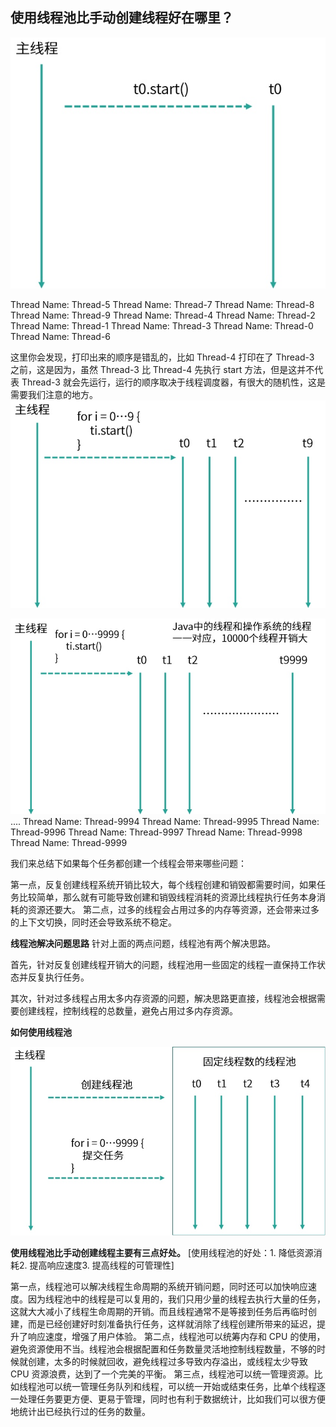 ## 使用线程池比手动创建线程好在哪里？

![](assets/16406600313937.jpg)



Thread Name: Thread-5
Thread Name: Thread-7
Thread Name: Thread-8
Thread Name: Thread-9
Thread Name: Thread-4
Thread Name: Thread-2
Thread Name: Thread-1
Thread Name: Thread-3
Thread Name: Thread-0
Thread Name: Thread-6

这里你会发现，打印出来的顺序是错乱的，比如 Thread-4 打印在了 Thread-3 之前，这是因为，虽然  Thread-3 比  Thread-4 先执行 start 方法，但是这并不代表  Thread-3 就会先运行，运行的顺序取决于线程调度器，有很大的随机性，这是需要我们注意的地方。
![](assets/16406601906846.jpg)


![](assets/16406604112677.jpg)
....
Thread Name: Thread-9994
Thread Name: Thread-9995
Thread Name: Thread-9996
Thread Name: Thread-9997
Thread Name: Thread-9998
Thread Name: Thread-9999



我们来总结下如果每个任务都创建一个线程会带来哪些问题：

第一点，反复创建线程系统开销比较大，每个线程创建和销毁都需要时间，如果任务比较简单，那么就有可能导致创建和销毁线程消耗的资源比线程执行任务本身消耗的资源还要大。
第二点，过多的线程会占用过多的内存等资源，还会带来过多的上下文切换，同时还会导致系统不稳定。

**线程池解决问题思路**
针对上面的两点问题，线程池有两个解决思路。

首先，针对反复创建线程开销大的问题，线程池用一些固定的线程一直保持工作状态并反复执行任务。

其次，针对过多线程占用太多内存资源的问题，解决思路更直接，线程池会根据需要创建线程，控制线程的总数量，避免占用过多内存资源。


**如何使用线程池**

![](assets/16406608072960.jpg)


**使用线程池比手动创建线程主要有三点好处。**
[使用线程池的好处：1. 降低资源消耗2. 提高响应速度3. 提高线程的可管理性]

第一点，线程池可以解决线程生命周期的系统开销问题，同时还可以加快响应速度。因为线程池中的线程是可以复用的，我们只用少量的线程去执行大量的任务，这就大大减小了线程生命周期的开销。而且线程通常不是等接到任务后再临时创建，而是已经创建好时刻准备执行任务，这样就消除了线程创建所带来的延迟，提升了响应速度，增强了用户体验。
第二点，线程池可以统筹内存和 CPU 的使用，避免资源使用不当。线程池会根据配置和任务数量灵活地控制线程数量，不够的时候就创建，太多的时候就回收，避免线程过多导致内存溢出，或线程太少导致 CPU 资源浪费，达到了一个完美的平衡。
第三点，线程池可以统一管理资源。比如线程池可以统一管理任务队列和线程，可以统一开始或结束任务，比单个线程逐一处理任务要更方便、更易于管理，同时也有利于数据统计，比如我们可以很方便地统计出已经执行过的任务的数量。